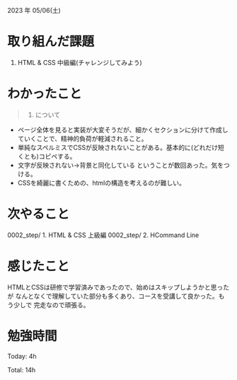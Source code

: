 2023 年 05/06(土)

# 取り組んだ課題

1. HTML & CSS 中級編(チャレンジしてみよう)

# わかったこと

> 1. について

* ページ全体を見ると実装が大変そうだが、細かくセクションに分けて作成していくことで、精神的負荷が軽減されること。
* 単純なスペルミスでCSSが反映されないことがある。基本的に(どれだけ短くとも)コピペする。
* 文字が反映されない→背景と同化している ということが数回あった。気をつける。
* CSSを綺麗に書くための、htmlの構造を考えるのが難しい。

# 次やること

0002_step/ 1. HTML & CSS 上級編
0002_step/ 2. HCommand Line

# 感じたこと

HTMLとCSSは研修で学習済みであったので、始めはスキップしようかと思ったが
なんとなくで理解していた部分も多くあり、コースを受講して良かった。もう少しで
完走なので頑張る。


# 勉強時間

Today: 4h

Total: 14h




